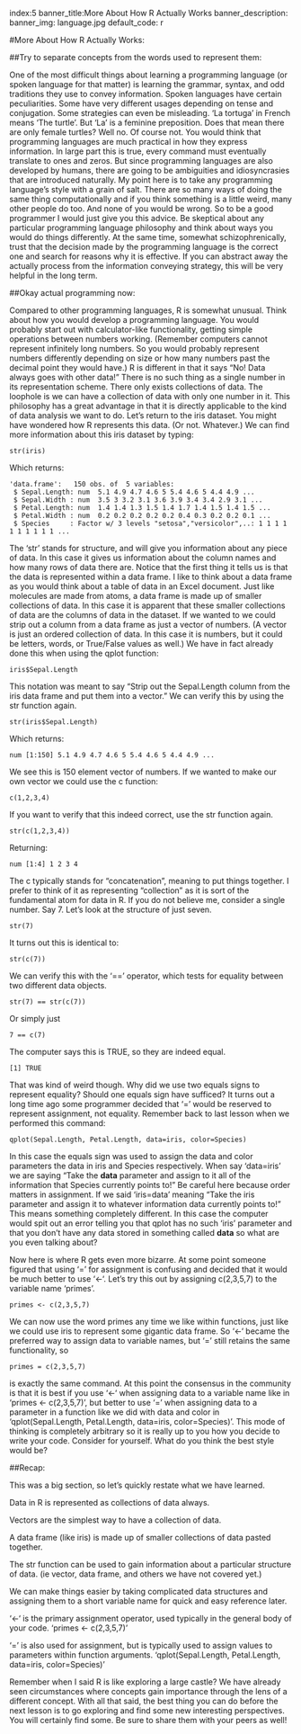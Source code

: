 index:5
banner_title:More About How R Actually Works
banner_description: 
banner_img: language.jpg
default_code: r

#More About How R Actually Works:

##Try to separate concepts from the words used to represent them:

One of the most difficult things about learning a programming language (or spoken language for that matter) is learning the grammar, syntax, and odd traditions they use to convey information. Spoken languages have certain peculiarities. Some have very different usages depending on tense and conjugation. Some strategies can even be misleading. ‘La tortuga’ in French means ‘The turtle’. But ‘La’ is a feminine preposition. Does that mean there are only female turtles? Well no. Of course not. You would think that programming languages are much practical in how they express information. In large part this is true, every command must eventually translate to ones and zeros. But since programming languages are also developed by humans, there are going to be ambiguities and idiosyncrasies that are introduced naturally. My point here is to take any programming language’s style with a grain of salt. There are so many ways of doing the same thing computationally and if you think something is a little weird, many other people do too. And none of you would be wrong. So to be a good programmer I would just give you this advice. Be skeptical about any particular programming language philosophy and think about ways you would do things differently. At the same time, somewhat schizophrenically, trust that the decision made by the programming language is the correct one and search for reasons why it is effective. If you can abstract away the actually process from the information conveying strategy, this will be very helpful in the long term.

##Okay actual programming now:

Compared to other programming languages, R is somewhat unusual. Think about how you would develop a programming language. You would probably start out with calculator-like functionality, getting simple operations between numbers working. (Remember computers cannot represent infinitely long numbers. So you would probably represent numbers differently depending on size or how many numbers past the decimal point they would have.) R is different in that it says “No! Data always goes with other data!” There is no such thing as a single number in its representation scheme. There only exists collections of data. The loophole is we can have a collection of data with only one number in it. This philosophy has a great advantage in that it is directly applicable to the kind of data analysis we want to do. Let’s return to the iris dataset. You might have wondered how R represents this data. (Or not. Whatever.) We can find more information about this iris dataset by typing:

	str(iris)

Which returns:

	'data.frame':	150 obs. of  5 variables:
	 $ Sepal.Length: num  5.1 4.9 4.7 4.6 5 5.4 4.6 5 4.4 4.9 ...
	 $ Sepal.Width : num  3.5 3 3.2 3.1 3.6 3.9 3.4 3.4 2.9 3.1 ...
	 $ Petal.Length: num  1.4 1.4 1.3 1.5 1.4 1.7 1.4 1.5 1.4 1.5 ...
	 $ Petal.Width : num  0.2 0.2 0.2 0.2 0.2 0.4 0.3 0.2 0.2 0.1 ...
	 $ Species     : Factor w/ 3 levels "setosa","versicolor",..: 1 1 1 1 1 1 1 1 1 1 ...

The ‘str’ stands for structure, and will give you information about any piece of data. In this case it gives us information about the column names and how many rows of data there are. Notice that the first thing it tells us is that the data is represented within a data frame. I like to think about a data frame as you would think about a table of data in an Excel document. Just like molecules are made from atoms, a data frame is made up of smaller collections of data. In this case it is apparent that these smaller collections of data are the columns of data in the dataset. If we wanted to we could strip out a column from a data frame as just a vector of numbers. (A vector is just an ordered collection of data. In this case it is numbers, but it could be letters, words, or True/False values as well.) We have in fact already done this when using the qplot function:

	iris$Sepal.Length

This notation was meant to say “Strip out the Sepal.Length column from the iris data frame and put them into a vector.” We can verify this by using the str function again.

	str(iris$Sepal.Length)

Which returns:

	num [1:150] 5.1 4.9 4.7 4.6 5 5.4 4.6 5 4.4 4.9 ...

We see this is 150 element vector of numbers. If we wanted to make our own vector we could use the c function:

	c(1,2,3,4)

If you want to verify that this indeed correct, use the str function again.

	str(c(1,2,3,4))

Returning:

	num [1:4] 1 2 3 4

The c typically stands for “concatenation”, meaning to put things together. I prefer to think of it as representing “collection” as it is sort of the fundamental atom for data in R. If you do not believe me, consider a single number. Say 7. Let’s look at the structure of just seven.

	str(7)

It turns out this is identical to:

	str(c(7))

We can verify this with the ‘==’ operator, which tests for equality between two different data objects.

	str(7) == str(c(7))

Or simply just

	7 == c(7)

The computer says this is TRUE, so they are indeed equal.

	[1] TRUE

That was kind of weird though. Why did we use two equals signs to represent equality? Should one equals sign have sufficed? It turns out a long time ago some programmer decided that ‘=’ would be reserved to represent assignment, not equality. Remember back to last lesson when we performed this command:

	qplot(Sepal.Length, Petal.Length, data=iris, color=Species)

In this case the equals sign was used to assign the data and color parameters the data in iris and Species respectively. When say ‘data=iris’ we are saying “Take the **data** parameter and assign to it all of the information that Species currently points to!” Be careful here because order matters in assignment. If we said ‘iris=data’ meaning “Take the iris parameter and assign it to whatever information data currently points to!” This means something completely different. In this case the computer would spit out an error telling you that qplot has no such ‘iris’ parameter and that you don’t have any data stored in something called **data** so what are you even talking about?

Now here is where R gets even more bizarre. At some point someone figured that using ‘=’ for assignment is confusing and decided that it would be much better to use ‘<-‘. Let’s try this out by assigning c(2,3,5,7) to the variable name ‘primes’.

	primes <- c(2,3,5,7)

We can now use the word primes any time we like within functions, just like we could use iris to represent some gigantic data frame. So ‘<-‘ became the preferred way to assign data to variable names, but ‘=’ still retains the same functionality, so

	primes = c(2,3,5,7)

is exactly the same command. At this point the consensus in the community is that it is best if you use ‘<-‘ when assigning data to a variable name like in ‘primes <- c(2,3,5,7)’, but better to use ‘=’ when assigning data to a parameter in a function like we did with data and color in ‘qplot(Sepal.Length, Petal.Length, data=iris, color=Species)’. This mode of thinking is completely arbitrary so it is really up to you how you decide to write your code. Consider for yourself. What do you think the best style would be?

##Recap:

This was a big section, so let’s quickly restate what we have learned.

Data in R is represented as collections of data always.

Vectors are the simplest way to have a collection of data.

A data frame (like iris) is made up of smaller collections of data pasted together.

The str function can be used to gain information about a particular structure of data. (ie vector, data frame, and others we have not covered yet.)

We can make things easier by taking complicated data structures and assigning them to a short variable name for quick and easy reference later.

‘<-‘ is the primary assignment operator, used typically in the general body of your code. ‘primes <- c(2,3,5,7)’

‘=’ is also used for assignment, but is typically used to assign values to parameters within function arguments. ‘qplot(Sepal.Length, Petal.Length, data=iris, color=Species)’

Remember when I said R is like exploring a large castle? We have already seen circumstances where concepts gain importance through the lens of a different concept. With all that said, the best thing you can do before the next lesson is to go exploring and find some new interesting perspectives. You will certainly find some. Be sure to share them with your peers as well!

